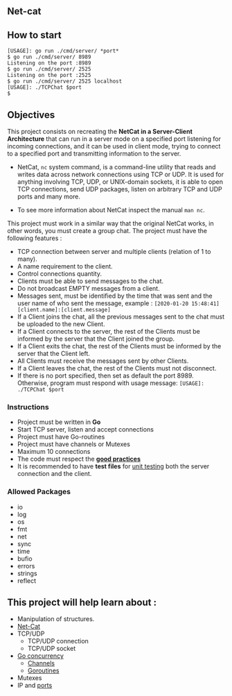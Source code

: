## Net-cat

## How to start

```console
[USAGE]: go run ./cmd/server/ *port*
$ go run ./cmd/server/ 8989
Listening on the port :8989
$ go run ./cmd/server/ 2525
Listening on the port :2525
$ go run ./cmd/server/ 2525 localhost
[USAGE]: ./TCPChat $port
$
```

## Objectives

This project consists on recreating the **NetCat in a Server-Client Architecture** that can run in a server mode on a specified port listening for incoming connections, and it can be used in client mode, trying to connect to a specified port and transmitting information to the server.

- NetCat, `nc` system command, is a command-line utility that reads and writes data across network connections using TCP or UDP. It is used for anything involving TCP, UDP, or UNIX-domain sockets, it is able to open TCP connections, send UDP packages, listen on arbitrary TCP and UDP ports and many more.

- To see more information about NetCat inspect the manual `man nc`.

This project must work in a similar way that the original  NetCat works, in other words, you must create a group chat. The project must have the following features :

- TCP connection between server and multiple clients (relation of 1 to many).
- A name requirement to the client.
- Control connections quantity.
- Clients must be able to send messages to the chat.
- Do not broadcast EMPTY messages from a client.
- Messages sent, must be identified by the time that was sent and the user name of who sent the message, example : `[2020-01-20 15:48:41][client.name]:[client.message]`
- If a Client joins the chat, all the previous messages sent to the chat must be uploaded to the new Client.
- If a Client connects to the server, the rest of the Clients must be informed by the server that the Client joined the group.
- If a Client exits the chat, the rest of the Clients must be informed by the server that the Client left.
- All Clients must receive the messages sent by other Clients.
- If a Client leaves the chat, the rest of the Clients must not disconnect.
- If there is no port specified, then set as default the port 8989. Otherwise, program must respond with usage message: `[USAGE]: ./TCPChat $port`

### Instructions

- Project must be written in **Go**
- Start TCP server, listen and accept connections
- Project must have Go-routines
- Project must have channels or Mutexes
- Maximum 10 connections
- The code must respect the [**good practices**](../good-practices/README.md)
- It is recommended to have **test files** for [unit testing](https://go.dev/doc/tutorial/add-a-test) both the server connection and the client.

### Allowed Packages

- io
- log
- os
- fmt
- net
- sync
- time
- bufio
- errors
- strings
- reflect

## This project will help learn about :

- Manipulation of structures.
- [Net-Cat](https://www.commandlinux.com/man-page/man1/nc.1.html)
- TCP/UDP
  - TCP/UDP connection
  - TCP/UDP socket
- [Go concurrency](https://golang.org/doc/#go_concurrency_patterns)
  - [Channels](https://tour.golang.org/concurrency/2)
  - [Goroutines](https://tour.golang.org/concurrency/1)
- Mutexes
- IP and [ports](https://en.wikipedia.org/wiki/List_of_TCP_and_UDP_port_numbers)
